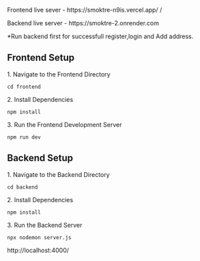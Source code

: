 


<p>Frontend live sever - https://smoktre-n9is.vercel.app/ /</p>
<p>Backend live server - https://smoktre-2.onrender.com	 </p>

<p>*Run backend first for successfull register,login and Add address.</p>





## Frontend Setup

<p>1. Navigate to the Frontend Directory</p>
<pre><code>cd frontend</code></pre>

<p>2. Install Dependencies</p>
<pre><code>npm install</code></pre>

<p>3. Run the Frontend Development Server</p>
<pre><code>npm run dev</code></pre>


## Backend Setup

<p>1. Navigate to the Backend Directory</p>
<pre><code>cd backend</code></pre>

<p>2. Install Dependencies</p>
<pre><code>npm install</code></pre>

<p>3. Run the Backend Server</p>
<pre><code>npx nodemon server.js</code></pre>



<p> http://localhost:4000/ </p>
